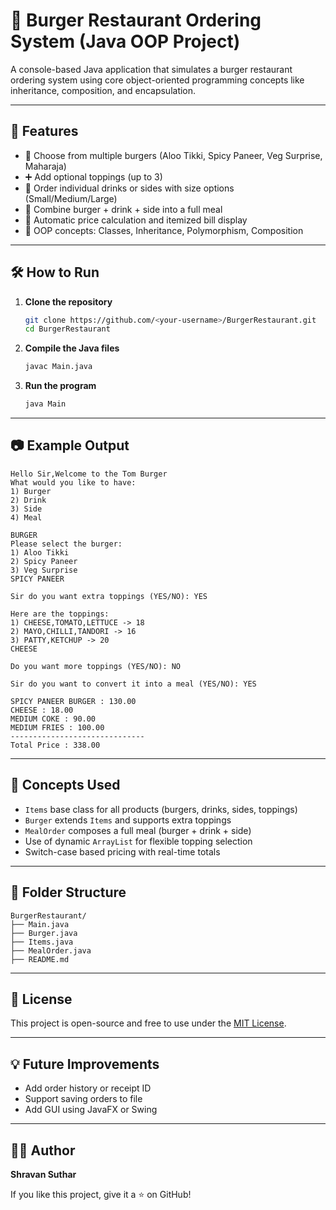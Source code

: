 # 🍔 Burger Restaurant Ordering System (Java OOP Project)

A console-based Java application that simulates a burger restaurant ordering system using core object-oriented programming concepts like inheritance, composition, and encapsulation.

---

## 🚀 Features

- 🍔 Choose from multiple burgers (Aloo Tikki, Spicy Paneer, Veg Surprise, Maharaja)
- ➕ Add optional toppings (up to 3)
- 🥤 Order individual drinks or sides with size options (Small/Medium/Large)
- 🍟 Combine burger + drink + side into a full meal
- 🧾 Automatic price calculation and itemized bill display
- 🧠 OOP concepts: Classes, Inheritance, Polymorphism, Composition

---

## 🛠 How to Run

1. **Clone the repository**
   ```bash
   git clone https://github.com/<your-username>/BurgerRestaurant.git
   cd BurgerRestaurant
   ```

2. **Compile the Java files**
   ```bash
   javac Main.java
   ```

3. **Run the program**
   ```bash
   java Main
   ```

---

## 📷 Example Output

```
Hello Sir,Welcome to the Tom Burger
What would you like to have:
1) Burger
2) Drink
3) Side
4) Meal

BURGER
Please select the burger:
1) Aloo Tikki
2) Spicy Paneer
3) Veg Surprise
SPICY PANEER

Sir do you want extra toppings (YES/NO): YES

Here are the toppings:
1) CHEESE,TOMATO,LETTUCE -> 18
2) MAYO,CHILLI,TANDORI -> 16
3) PATTY,KETCHUP -> 20
CHEESE

Do you want more toppings (YES/NO): NO

Sir do you want to convert it into a meal (YES/NO): YES

SPICY PANEER BURGER : 130.00
CHEESE : 18.00
MEDIUM COKE : 90.00
MEDIUM FRIES : 100.00
------------------------------
Total Price : 338.00
```

---

## 🧠 Concepts Used

- `Items` base class for all products (burgers, drinks, sides, toppings)
- `Burger` extends `Items` and supports extra toppings
- `MealOrder` composes a full meal (burger + drink + side)
- Use of dynamic `ArrayList` for flexible topping selection
- Switch-case based pricing with real-time totals

---

## 📁 Folder Structure

```
BurgerRestaurant/
├── Main.java
├── Burger.java
├── Items.java
├── MealOrder.java
├── README.md
```

---

## 📜 License

This project is open-source and free to use under the [MIT License](https://choosealicense.com/licenses/mit/).

---

## 💡 Future Improvements

- Add order history or receipt ID
- Support saving orders to file
- Add GUI using JavaFX or Swing

---

## 👨‍💻 Author

**Shravan Suthar**

If you like this project, give it a ⭐ on GitHub!
